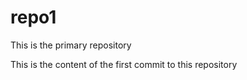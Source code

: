# repo1
This is the primary repository


This is the content of the first commit to this repository
